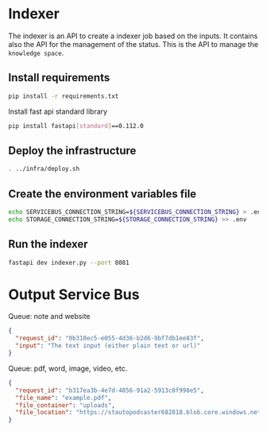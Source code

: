 # Indexer

The indexer is an API to create a indexer job based on the inputs. It contains also the API for the management of the status. This is the API to manage the `knowledge space`.

## Install requirements

```bash
pip install -r requirements.txt
```

Install fast api standard library

```bash
pip install fastapi[standard]==0.112.0
```

## Deploy the infrastructure

```bash
. ../infra/deploy.sh
```

## Create the environment variables file

```bash
echo SERVICEBUS_CONNECTION_STRING=${SERVICEBUS_CONNECTION_STRING} > .env
echo STORAGE_CONNECTION_STRING=${STORAGE_CONNECTION_STRING} >> .env
```

## Run the indexer

```bash
fastapi dev indexer.py --port 8081
```

# Output Service Bus
Queue: note and website
```json
{
  "request_id": "0b310ec5-e055-4d36-b2d6-9bf7db1ee83f",
  "input": "The text input (either plain text or url)"
}
```

Queue: pdf, word, image, video, etc.
```json
{
  "request_id": "b317ea3b-4e7d-4856-91a2-5913c0f998e5",
  "file_name": "example.pdf",
  "file_container": "uploads",
  "file_location": "https://stautopodcaster682818.blob.core.windows.net/uploads/example.pdf"
}
```